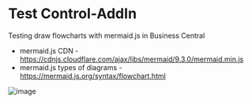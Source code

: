 # Test Control-AddIn

Testing draw flowcharts with mermaid.js in Business Central

* mermaid.js CDN  -  https://cdnjs.cloudflare.com/ajax/libs/mermaid/9.3.0/mermaid.min.js
* mermaid.js types of diagrams -  https://mermaid.js.org/syntax/flowchart.html

![image](https://user-images.githubusercontent.com/98749788/209660753-062b007d-c582-49cb-a08e-912f13603fdc.png)

